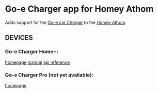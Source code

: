 # Go-e Charger app for Homey Athom
Adds support for the [Go-e car Charger](https://go-e.co/en/) to the [Homey Athom](https://athom.homey.com).


## DEVICES
### Go-e Charger Home+:
[homepage](https://go-e.co/en/go-echarger-home/)
[manual](https://go-e.co/wp-content/uploads/2019/04/Handbuch-B2C-Charger_EN-1.0-003-1.pdf)
[api reference](https://go-e.co/app/api.pdf)

### Go-e Charger Pro (not yet available):
[homepage](https://go-e.co/en/go-echarger-pro/)
